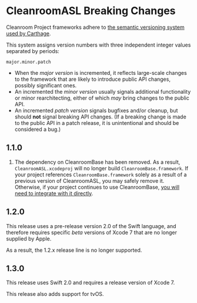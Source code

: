 # CleanroomASL Breaking Changes

Cleanroom Project frameworks adhere to [the semantic versioning system used by Carthage](https://github.com/Carthage/Carthage/blob/master/Documentation/Artifacts.md#version-requirement).

This system assigns version numbers with three independent integer values separated by periods:

    major.minor.patch

- When the *major version* is incremented, it reflects large-scale changes to the framework that are likely to introduce public API changes, possibly significant ones.
- An incremented the *minor version* usually signals additional functionality or minor rearchitecting, either of which *may* bring changes to the public API.
- An incremented *patch version* signals bugfixes and/or cleanup, but should **not** signal breaking API changes. (If a breaking change is made to the public API in a patch release, it is unintentional and should be considered a bug.)

## 1.1.0

1. The dependency on CleanroomBase has been removed. As a result, `CleanroomASL.xcodeproj` will no longer build `CleanroomBase.framework`. If your project references `CleanroomBase.framework` solely as a result of a previous version of CleanroomASL, you may safely remove it. Otherwise, if your project continues to use CleanroomBase, [you will need to integrate with it directly](https://github.com/emaloney/CleanroomBase/blob/master/INTEGRATION.md).

## 1.2.0

This release uses a pre-release version 2.0 of the Swift language, and therefore requires specific _beta_ versions of Xcode 7 that are no longer supplied by Apple.

As a result, the 1.2.x release line is no longer supported.

## 1.3.0

This release uses Swift 2.0 and requires a release version of Xcode 7.

This release also adds support for tvOS.
